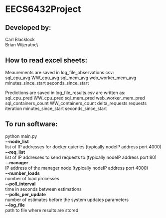 # EECS6432Project

## Developed by:
Carl Blacklock\
Brian Wijeratne\

## How to read excel sheets:
Meaurements are saved in log_file_observations.csv:\
sql_cpu_avg WW_cpu_avg sql_mem_avg web_worker_mem_avg minutes_since_start seconds_since_start

Predictions are saved in log_file_results.csv are written as:\
sql_cpu_pred WW_cpu_pred sql_mem_pred web_worker_mem_pred sql_containers_count WW_containers_count delta_requests requests iteration minutes_since_start seconds_since_start 

## To run software:
python main.py\
**--node_list**\
list of IP addresses for docker quieries (typically nodeIP address port 4000)\
**--req_list**\
list of IP addresses to send requests to (typically nodeIP address port 80)\
**--manager**\
IP address of the manager node (typically nodeIP address port 4000)\
**--number_loads**\
number of load processes\
**--poll_interval**\
time in seconds between estimations\
**--polls_per_update**\
number of estimates before the system updates parameters\
**--log_file**\
path to file where results are stored
